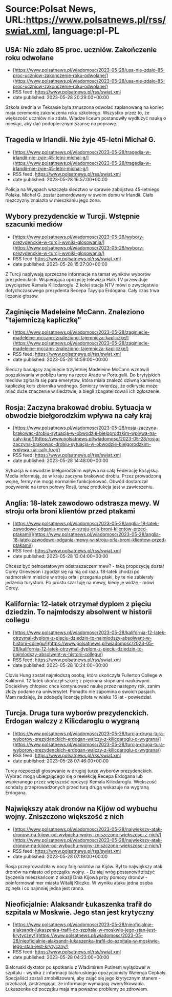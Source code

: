 # Source:Polsat News, URL:https://www.polsatnews.pl/rss/swiat.xml, language:pl-PL

## USA: Nie zdało 85 proc. uczniów. Zakończenie roku odwołane
 - [https://www.polsatnews.pl/wiadomosc/2023-05-28/usa-nie-zdalo-85-proc-uczniow-zakonczenie-roku-odwolane/](https://www.polsatnews.pl/wiadomosc/2023-05-28/usa-nie-zdalo-85-proc-uczniow-zakonczenie-roku-odwolane/)
 - RSS feed: https://www.polsatnews.pl/rss/swiat.xml
 - date published: 2023-05-28 20:29:00+00:00

Szkoła średnia w Teksasie była zmuszona odwołać zaplanowaną na koniec maja ceremonię zakończenia roku szkolnego. Wszystko przez to, że większość uczniów nie zdała. Władze liceum postanowiły wydłużyć naukę o miesiąc, aby dać podopiecznym szansę na poprawę.

## Tragedia w Irlandii. Nie żyje 45-letni Michał G.
 - [https://www.polsatnews.pl/wiadomosc/2023-05-28/tragedia-w-irlandii-nie-zyje-45-letni-michal-g/](https://www.polsatnews.pl/wiadomosc/2023-05-28/tragedia-w-irlandii-nie-zyje-45-letni-michal-g/)
 - RSS feed: https://www.polsatnews.pl/rss/swiat.xml
 - date published: 2023-05-28 16:57:00+00:00

Policja na Wyspach wszczęła śledztwo w sprawie zabójstwa 45-letniego Polaka. Michał G. został zamordowany w swoim domu w Irlandii. Ciało mężczyzny znalazła w mieszkaniu jego żona.

## Wybory prezydenckie w Turcji. Wstępnie szacunki mediów
 - [https://www.polsatnews.pl/wiadomosc/2023-05-28/wybory-prezydenckie-w-turcji-wyniki-glosowania/](https://www.polsatnews.pl/wiadomosc/2023-05-28/wybory-prezydenckie-w-turcji-wyniki-glosowania/)
 - RSS feed: https://www.polsatnews.pl/rss/swiat.xml
 - date published: 2023-05-28 15:27:00+00:00

Z Turcji napływają sprzeczne informacje na temat wyników wyborów prezydenckich. Wspierająca opozycję telewizja Halk TV przewiduje zwycięstwo Kemala Kilicdaroglu. Z kolei stacja NTV mówi o zwycięstwie dotychczasowego prezydenta Recepa Tayyipa Erdogana. Cały czas trwa liczenie głosów.

## Zaginięcie Madeleine McCann. Znaleziono "tajemniczą kapliczkę"
 - [https://www.polsatnews.pl/wiadomosc/2023-05-28/zaginiecie-madeleine-mccann-znaleziono-tajemnicza-kapliczke/](https://www.polsatnews.pl/wiadomosc/2023-05-28/zaginiecie-madeleine-mccann-znaleziono-tajemnicza-kapliczke/)
 - RSS feed: https://www.polsatnews.pl/rss/swiat.xml
 - date published: 2023-05-28 14:59:00+00:00

Śledczy badający zaginięcie trzyletniej Madeleine McCann wznowili poszukiwania w pobliżu tamy na rzece Arade w Portugalii. Do brytyjskich mediów zgłosiła się para emerytów, która miała znaleźć dziwną kamienną kapliczkę koło zbiornika wodnego. Seniorzy twierdzą, że odkrycie może mieć duże znaczenie w śledztwie, a biegli zbagatelizowali ich zgłoszenie.

## Rosja: Zaczyna brakować drobiu. Sytuacja w obwodzie biełgorodzkim wpływa na cały kraj
 - [https://www.polsatnews.pl/wiadomosc/2023-05-28/rosja-zaczyna-brakowac-drobiu-sytuacja-w-obwodzie-bielgorodzkim-wplywa-na-caly-kraj/](https://www.polsatnews.pl/wiadomosc/2023-05-28/rosja-zaczyna-brakowac-drobiu-sytuacja-w-obwodzie-bielgorodzkim-wplywa-na-caly-kraj/)
 - RSS feed: https://www.polsatnews.pl/rss/swiat.xml
 - date published: 2023-05-28 14:48:00+00:00

Sytuacja w obwodzie biełgorodzkim wpływa na całą Federację Rosyjską. Media informują, że w kraju zaczyna brakować drobiu. Przez prowadzoną wojnę, fermy nie mogą normalnie funkcjonować. Obwód dostarczał pożywienie na teren połowy Rosji, teraz produkcja jest w zawieszeniu.

## Anglia: 18-latek zawodowo odstrasza mewy. W stroju orła broni klientów przed ptakami
 - [https://www.polsatnews.pl/wiadomosc/2023-05-28/anglia-18-latek-zawodowo-odgania-mewy-w-stroju-orla-broni-klientow-przed-ptakami/](https://www.polsatnews.pl/wiadomosc/2023-05-28/anglia-18-latek-zawodowo-odgania-mewy-w-stroju-orla-broni-klientow-przed-ptakami/)
 - RSS feed: https://www.polsatnews.pl/rss/swiat.xml
 - date published: 2023-05-28 13:04:00+00:00

Chcesz być pełnoetatowym odstraszaczem mew? - taką propozycję dostał Corey Grieveson i zgodził się na nią od razu. 18-latek chodzi po nadmorskim mieście w stroju orła i przegania ptaki, by te nie zabierały jedzenia turystom. Po prostu szarżuję na mewy, kiedy je widzę - mówi Corey.

## Kalifornia: 12-latek otrzymał dyplom z pięciu dziedzin. To najmłodszy absolwent w historii collegu
 - [https://www.polsatnews.pl/wiadomosc/2023-05-28/kalifornia-12-latek-otrzymal-dyplom-z-pieciu-dziedzin-to-najmlodszy-absolwent-w-historii-collegu/](https://www.polsatnews.pl/wiadomosc/2023-05-28/kalifornia-12-latek-otrzymal-dyplom-z-pieciu-dziedzin-to-najmlodszy-absolwent-w-historii-collegu/)
 - RSS feed: https://www.polsatnews.pl/rss/swiat.xml
 - date published: 2023-05-28 10:24:00+00:00

Clovis Hung został najmłodszą osobą, która ukończyła Fullerton College w Kalifornii. 12-latek ukończył szkołę z pięcioma stopniami naukowymi. Dociekliwy chłopiec chce kontynuować naukę przez następny rok, zanim złoży podanie na uniwersytet. Ponadto nie zapomina o swoich pasjach. Mam nadzieję, że zdobędę licencję pilota w wieku 16 lat - powiedział.

## Turcja. Druga tura wyborów prezydenckich. Erdogan walczy z Kilicdaroglu o wygraną
 - [https://www.polsatnews.pl/wiadomosc/2023-05-28/turcja-druga-tura-wyborow-prezydenckich-erdogan-walczy-z-kilicdaroglu-o-wygrana/](https://www.polsatnews.pl/wiadomosc/2023-05-28/turcja-druga-tura-wyborow-prezydenckich-erdogan-walczy-z-kilicdaroglu-o-wygrana/)
 - RSS feed: https://www.polsatnews.pl/rss/swiat.xml
 - date published: 2023-05-28 07:46:00+00:00

Turcy rozpoczęli głosowanie w drugiej turze wyborów prezydenckich. Wybrać mogą ubiegającego się o reelekcję Recepa Erdogana lub wspieranego przez większość opozycji Kemala Kilicdaroglu. Większość sondaży przeprowadzonych przed turą drugą wskazuje na wygraną Erdogana.

## Największy atak dronów na Kijów od wybuchu wojny. Zniszczono większość z nich
 - [https://www.polsatnews.pl/wiadomosc/2023-05-28/najwiekszy-atak-dronow-na-kijow-od-wybuchu-wojny-zniszczono-wiekszosc-z-nich/](https://www.polsatnews.pl/wiadomosc/2023-05-28/najwiekszy-atak-dronow-na-kijow-od-wybuchu-wojny-zniszczono-wiekszosc-z-nich/)
 - RSS feed: https://www.polsatnews.pl/rss/swiat.xml
 - date published: 2023-05-28 07:19:00+00:00

Rosja przeprowadziła w nocy falę nalotów na Kijów. Był to największy atak dronów na miasto od początku wojny. - Dzisiaj wróg postanowił złożyć życzenia mieszkańcom z okazji Dnia Kijowa przy pomocy dronów - poinformował mer miasta Witalij Kliczko. W wyniku ataku jedna osoba zginęła i co najmniej jedna jest ranna.

## Nieoficjalnie: Alaksandr Łukaszenka trafił do szpitala w Moskwie. Jego stan jest krytyczny
 - [https://www.polsatnews.pl/wiadomosc/2023-05-28/nieoficjalnie-alaksandr-lukaszenka-trafil-do-szpitala-w-moskwie-jego-stan-jest-krytyczny/](https://www.polsatnews.pl/wiadomosc/2023-05-28/nieoficjalnie-alaksandr-lukaszenka-trafil-do-szpitala-w-moskwie-jego-stan-jest-krytyczny/)
 - RSS feed: https://www.polsatnews.pl/rss/swiat.xml
 - date published: 2023-05-28 04:23:00+00:00

Białoruski dyktator po spotkaniu z Władimirem Putinem wylądował w szpitalu - wynika z informacji białoruskiego opozycjonisty Wałeryja Cepkały. Specjaliści zostali zmobilizowani, aby zająć się jego krytycznym stanem - przekazał, zastrzegając, że informacje wymagają zweryfikowania. Łukaszenka od początku maja ma poważne problemy ze zdrowiem.

